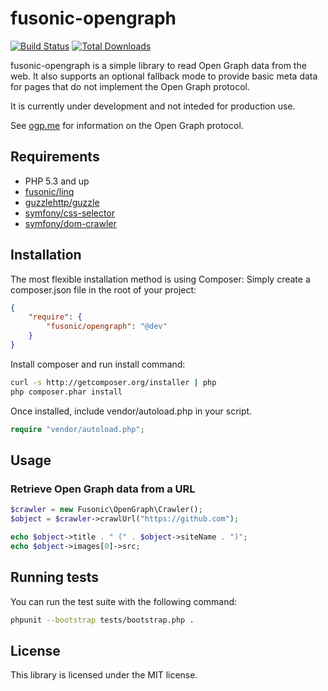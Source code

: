 # fusonic-opengraph

[![Build Status](https://travis-ci.org/fusonic/fusonic-opengraph.png)](https://travis-ci.org/fusonic/fusonic-opengraph)
[![Total Downloads](https://poser.pugx.org/fusonic/opengraph/downloads.png)](https://packagist.org/packages/fusonic/opengraph)

fusonic-opengraph is a simple library to read Open Graph data from the web. It also supports an optional fallback mode to provide basic meta data for pages that do not implement the Open Graph protocol.

It is currently under development and not inteded for production use.


See [ogp.me](http://ogp.me) for information on the Open Graph protocol.

## Requirements

* PHP 5.3 and up
* [fusonic/linq](https://github.com/fusonic/fusonic-linq)
* [guzzlehttp/guzzle](https://github.com/guzzle/guzzle)
* [symfony/css-selector](https://github.com/symfony/CssSelector)
* [symfony/dom-crawler](https://github.com/symfony/DomCrawler)

## Installation

The most flexible installation method is using Composer: Simply create a composer.json file in the root of your project:
``` json
{
    "require": {
        "fusonic/opengraph": "@dev"
    }
}
```

Install composer and run install command:
``` bash
curl -s http://getcomposer.org/installer | php
php composer.phar install
``` 

Once installed, include vendor/autoload.php in your script.

``` php
require "vendor/autoload.php";
```

## Usage

### Retrieve Open Graph data from a URL

``` php
$crawler = new Fusonic\OpenGraph\Crawler();
$object = $crawler->crawlUrl("https://github.com");

echo $object->title . " (" . $object->siteName . ")";
echo $object->images[0]->src;
```

## Running tests

You can run the test suite with the following command:

``` bash
phpunit --bootstrap tests/bootstrap.php .
``` 

## License

This library is licensed under the MIT license.
